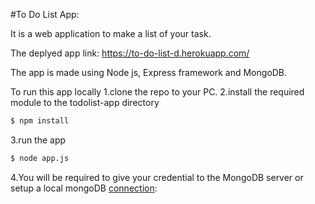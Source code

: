#To Do List App:

It is a web application to make a list of your task.

The deplyed app link: https://to-do-list-d.herokuapp.com/

The app is made using Node js, Express framework and MongoDB.

To run this app locally 
1.clone the repo to your PC.
2.install the required module to the todolist-app directory
```sh
$ npm install 
```
3.run the app
```sh
$ node app.js
```
4.You will be required to give your credential to the MongoDB server or setup a local mongoDB [connection](https://docs.mongodb.com/guides/server/drivers/):